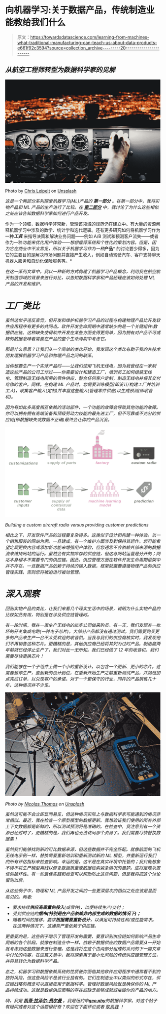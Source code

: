 # 向机器学习:关于数据产品，传统制造业能教给我们什么

> 原文：<https://towardsdatascience.com/learning-from-machines-what-traditional-manufacturing-can-teach-us-about-data-products-e661f92c3594?source=collection_archive---------20----------------------->

## *从航空工程师转型为数据科学家的见解*

![](img/9dc5db7154b513754d3150f7de43e27d.png)

Photo by [Chris Leipelt](https://unsplash.com/photos/4UgUpo3YdKk?utm_source=unsplash&utm_medium=referral&utm_content=creditCopyText) on [Unsplash](https://unsplash.com/search/photos/airplane-dashboard?utm_source=unsplash&utm_medium=referral&utm_content=creditCopyText)

*这是一个两部分系列探索机器学习(ML)产品的* ***第一部分*** *。在第一部分中，我将实物产品和 ML 产品的生产进行了比较。在* [***第二部分***](/learning-from-machines-the-data-supply-chain-4380f420bb2c) *中，我讨论了为什么这些相似之处应该告知数据科学家如何进行产品开发。*

作为一个领域，数据科学非常新，管理该领域的规范仍在建立中。有大量的资源解释机器学习中涉及的数学、统计学和迭代逻辑。还有更多研究如何将机器学习作为一种***工具*** 来指导决策和解决业务问题——例如 A/B 测试和预测客户流失——或者作为一种*功能来优化用户体验——想想推荐系统和个性化的策划内容。但是，因为它在商业中不太常见，所以关于机器学习作为一种***产品*** 的讨论要少得多，因为它的主要目的是解决市场问题并直接产生收入，例如自动驾驶汽车、客户支持聊天机器人服务和自动化保险服务等。*

*在这一系列文章中，我以一种新的方式构建了机器学习产品概念，利用我在航空航天制造领域的背景来进行对比，以告知数据科学家和产品经理应该如何处理 ML 产品的开发和维护。*

# ***工厂类比***

*虽然这似乎违反直觉，但开发和维护机器学习产品的过程与构建物理产品比开发软件应用程序有更多的共同点。软件开发生命周期中通常缺少的是一个关键组件:数据供应链。这种缺失使得软件开发在某些方面变得更简单，因为拥有对产品不可或缺的数据意味着需要在产品的整个生命周期中考虑它。*

*那是什么意思？让我们从一个简单的类比开始，我发现这个类比有助于我的非技术朋友理解机器学习产品和物理产品之间的联系。*

*当你想要生产一个实体产品时——让我们使用飞机无线电，因为我曾经在一家制造这些产品的公司工作过——你需要设计和建造工厂，培训员工如何组装无线电，管理制造无线电所需的零件供应，整合任何客户定制，制造无线电并将其交付给你的客户。同样，在构建 ML 产品时，您需要训练模型(即设计/构建工厂并培训工人)，收集客户输入(定制)并丰富这些输入(管理零件供应)以生成预测(即收音机)。*

*因为有如此多高度相互依赖的活动部件，一个功能的故障会导致其他功能的故障。你可以拥有拥有高端设备和顶级劳动力技能的最先进工厂，但不可靠或不充分的供应链(即数据缺失或数据不正确)最终会让你的产品沉没。*

*![](img/22b5f49ca8a0b0820241c2ff0c2a5cfe.png)*

*Building a custom aircraft radio versus providing customer predictions*

*相比之下，开发软件产品的过程要复杂得多。这类似于设计和构建一种体验。以一个销售服装的网站为例。一旦建成，有一个维护方面涉及到保持其运作。您可能希望定期更换内容或添加新功能来增强用户体验，但您通常不会依赖外部来源的数据流来维持网站的运行。虽然会有实物库存的供应链，但这与网站运营是分开的；网站本身根本不需要专门的供应链。因此，供应管理方面在软件开发生命周期框架中并不存在。一旦数据产品依赖于持续的输入数据，框架就需要遵循物理产品的供应管理实践，否则您将被迫进行被动管理。*

# ***深入观察***

*回到实物产品的类比，让我们来看几个现实生活中的场景，说明为什么实物产品的比较如此有用，特别是在涉及供应链管理时。*

*有一段时间，我在一家生产无线电的航空公司做采购员。有一天，我们发现有一批坏的开关集成电路(一种电子芯片)。大部分产品都没有通过测试，我们需要购买更多的产品来生产一台不太受欢迎的收音机。当我与我们的供应商核实时，我发现他们不再销售这种芯片。更糟糕的是，其他供应商已经将其列为过时产品。制造商两年前就已经停止生产了，我们对此一无所知。我们已经做了 12 年的收音机。我们需要尽快更换芯片！*

*我们能够在一个子组件上做一个小的重新设计，以包含一个更新、更小的芯片。这需要暂停生产，直到新的设计到位，在重新开始生产之前重新测试产品，并加班加点完成订单，以兑现客户的承诺。对于一个更保守的行业，同样的产品销售几十年，这种情况并不少见。*

*![](img/30efd6e9a8e75bcdd1e069fa09145094.png)*

*Photo by [Nicolas Thomas](https://unsplash.com/photos/3GZi6OpSDcY?utm_source=unsplash&utm_medium=referral&utm_content=creditCopyText) on [Unsplash](https://unsplash.com/search/photos/experiment?utm_source=unsplash&utm_medium=referral&utm_content=creditCopyText)*

*虽然这可能不会立即显而易见，但这种情况实际上与数据科学家可能遇到的情况非常相似。最近，我在检查一个原型模型的数据更新。我想验证我们使用的所有外部上下文数据都是新鲜的，所以测试预测将是准确的。在检查中，我注意到有一个资源已经过时了，更糟糕的是，我们再也无法访问那个资源了。我们需要尽快替换数据集！*

*虽然我们能够找到新的可比数据来源，但这些数据并不完全匹配。就像前面的飞机无线电示例一样，替换需要重新培训和重新测试新的 ML 模型，并重新运行我们的所有评估指标来检查影响。幸运的是，这不是在真实环境中托管的；我只能想象不得不将生产模型离线以修复数据质量或数据检索紧急情况的噩梦。这将是难以置信的破坏性。有一些最佳实践和检查可以帮助防止这些问题，但是我将把这个讨论留到以后。*

*从这些例子中，物理和 ML 产品开发之间的一些更深层次的相似之处应该是显而易见的。两者:*

*   *要求持续**供应高质量的投入**(或零件)，以便持续生产/交付；*
*   *受到供应链的**摆布(特别是在产品依赖非内部生成的数据的情况下)；***
*   *随着时间的推移，要求**根据需要重新设计**，以满足可持续性和/或性能需求。在这两种情况下，这通常严重依赖于供应链。*

*更重要的是，这些例子暗示了管理开发的需要，要意识到供应链如何影响产品生命周期的各个阶段。就像在制造业中一样，依赖于数据供应的数据产品需要从一开始就考虑到这些数据来进行管理。这是我将在这个由两部分组成的系列的下一篇文章中讨论的内容，在这篇文章中，我将探索用于最小化风险的传统供应链管理方法，并将其转化为数据科学产品。*

*总之，机器学习和数据依赖系统的性质使你面临其他软件应用程序中通常看不到的独特风险，但这些风险不是该行业独有的。它们在制造业中以类似的形式存在，供应链战略的概念可以直接应用于数据科学。管理好数据风险就是确保你的 ML 产品持续成功。这就是数据供应策略的存在或缺乏能够成就或摧毁你的产品的地方。*

**嗨，我是* [***凯蒂·拉泽尔-费尔曼***](https://www.linkedin.com/in/klazellfairman/) *。我是纽约市*[***geo phy***](https://geophy.com/)*的数据科学家。对这个帖子有疑问或者对这个话题很好奇？欢迎在下面评论或者* [*联系我*](https://twitter.com/k_lazell) *！**